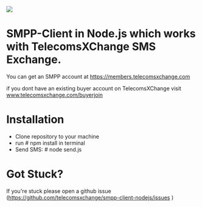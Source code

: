 ![](https://user-images.githubusercontent.com/26701933/54167718-c5161f80-4473-11e9-82cc-f6ff64227d8e.png)

# SMPP-Client in Node.js which works with TelecomsXChange SMS Exchange.

You can get an SMPP account at https://members.telecomsxchange.com

if you dont have an existing buyer account on TelecomsXChange visit www.telecomsxchange.com/buyerjoin 


# Installation

- Clone repository to your machine
- run # npm install in terminal
- Send SMS: # node send.js 

# Got Stuck?

If you're stuck please open a github issue (https://github.com/telecomsxchange/smpp-client-nodejs/issues )




